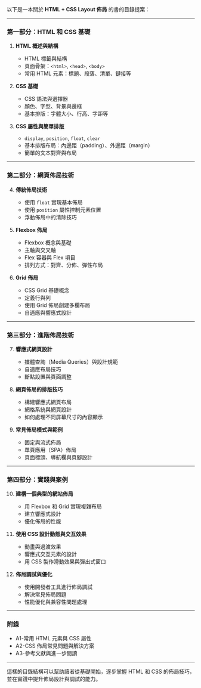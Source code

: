 以下是一本關於 **HTML + CSS Layout 佈局** 的書的目錄提案：

---

### **第一部分：HTML 和 CSS 基礎**
1. **HTML 概述與結構**
   - HTML 標籤與結構
   - 頁面骨架：`<html>`, `<head>`, `<body>`
   - 常用 HTML 元素：標題、段落、清單、鏈接等

2. **CSS 基礎**
   - CSS 語法與選擇器
   - 顏色、字型、背景與邊框
   - 基本排版：字體大小、行高、字距等

3. **CSS 屬性與簡單排版**
   - `display`, `position`, `float`, `clear`
   - 基本排版布局：內邊距（padding）、外邊距（margin）
   - 簡單的文本對齊與布局

---

### **第二部分：網頁佈局技術**
4. **傳統佈局技術**
   - 使用 `float` 實現基本佈局
   - 使用 `position` 屬性控制元素位置
   - 浮動佈局中的清除技巧

5. **Flexbox 佈局**
   - Flexbox 概念與基礎
   - 主軸與交叉軸
   - Flex 容器與 Flex 項目
   - 排列方式：對齊、分佈、彈性布局

6. **Grid 佈局**
   - CSS Grid 基礎概念
   - 定義行與列
   - 使用 Grid 佈局創建多欄布局
   - 自適應與響應式設計

---

### **第三部分：進階佈局技術**
7. **響應式網頁設計**
   - 媒體查詢（Media Queries）與設計規範
   - 自適應布局技巧
   - 斷點設置與頁面調整

8. **網頁佈局的排版技巧**
   - 構建響應式網頁布局
   - 網格系統與網頁設計
   - 如何處理不同屏幕尺寸的內容顯示

9. **常見佈局模式與範例**
   - 固定與流式佈局
   - 單頁應用（SPA）佈局
   - 頁面標頭、導航欄與頁腳設計

---

### **第四部分：實踐與案例**
10. **建構一個典型的網站佈局**
    - 用 Flexbox 和 Grid 實現複雜布局
    - 建立響應式設計
    - 優化佈局的性能

11. **使用 CSS 設計動態與交互效果**
    - 動畫與過渡效果
    - 響應式交互元素的設計
    - 用 CSS 製作滑動效果與彈出式窗口

12. **佈局調試與優化**
    - 使用開發者工具進行佈局調試
    - 解決常見佈局問題
    - 性能優化與兼容性問題處理

---

### **附錄**
- A1-常用 HTML 元素與 CSS 屬性
- A2-CSS 佈局常見問題與解決方案
- A3-參考文獻與進一步閱讀

--- 

這樣的目錄結構可以幫助讀者從基礎開始，逐步掌握 HTML 和 CSS 的佈局技巧，並在實踐中提升佈局設計與調試的能力。
